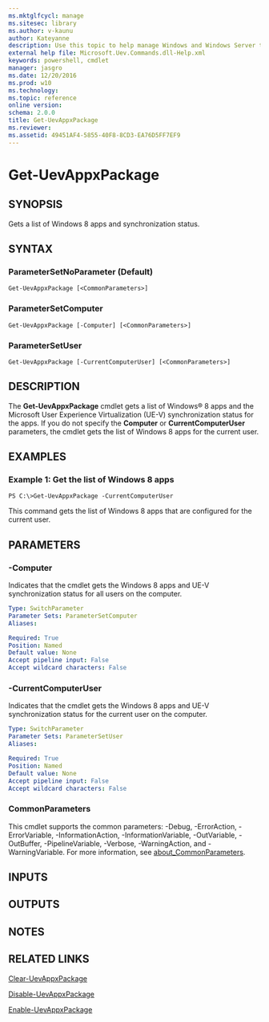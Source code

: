 ```yaml
---
ms.mktglfcycl: manage
ms.sitesec: library
ms.author: v-kaunu
author: Kateyanne
description: Use this topic to help manage Windows and Windows Server technologies with Windows PowerShell.
external help file: Microsoft.Uev.Commands.dll-Help.xml
keywords: powershell, cmdlet
manager: jasgro
ms.date: 12/20/2016
ms.prod: w10
ms.technology: 
ms.topic: reference
online version: 
schema: 2.0.0
title: Get-UevAppxPackage
ms.reviewer:
ms.assetid: 49451AF4-5855-40F8-8CD3-EA76D5FF7EF9
---
```


# Get-UevAppxPackage

## SYNOPSIS
Gets a list of Windows 8 apps and synchronization status.

## SYNTAX

### ParameterSetNoParameter (Default)
```
Get-UevAppxPackage [<CommonParameters>]
```

### ParameterSetComputer
```
Get-UevAppxPackage [-Computer] [<CommonParameters>]
```

### ParameterSetUser
```
Get-UevAppxPackage [-CurrentComputerUser] [<CommonParameters>]
```

## DESCRIPTION
The **Get-UevAppxPackage** cmdlet gets a list of Windows® 8 apps and the Microsoft User Experience Virtualization (UE-V) synchronization status for the apps.
If you do not specify the **Computer** or **CurrentComputerUser** parameters, the cmdlet gets the list of Windows 8 apps for the current user.

## EXAMPLES

### Example 1: Get the list of Windows 8 apps
```
PS C:\>Get-UevAppxPackage -CurrentComputerUser
```

This command gets the list of Windows 8 apps that are configured for the current user.

## PARAMETERS

### -Computer
Indicates that the cmdlet gets the Windows 8 apps and UE-V synchronization status for all users on the computer.

```yaml
Type: SwitchParameter
Parameter Sets: ParameterSetComputer
Aliases: 

Required: True
Position: Named
Default value: None
Accept pipeline input: False
Accept wildcard characters: False
```

### -CurrentComputerUser
Indicates that the cmdlet gets the Windows 8 apps and UE-V synchronization status for the current user on the computer.

```yaml
Type: SwitchParameter
Parameter Sets: ParameterSetUser
Aliases: 

Required: True
Position: Named
Default value: None
Accept pipeline input: False
Accept wildcard characters: False
```

### CommonParameters
This cmdlet supports the common parameters: -Debug, -ErrorAction, -ErrorVariable, -InformationAction, -InformationVariable, -OutVariable, -OutBuffer, -PipelineVariable, -Verbose, -WarningAction, and -WarningVariable. For more information, see [about_CommonParameters](https://go.microsoft.com/fwlink/?LinkID=113216).

## INPUTS

## OUTPUTS

## NOTES

## RELATED LINKS

[Clear-UevAppxPackage](./Clear-UevAppxPackage.md)

[Disable-UevAppxPackage](./Disable-UevAppxPackage.md)

[Enable-UevAppxPackage](./Enable-UevAppxPackage.md)


